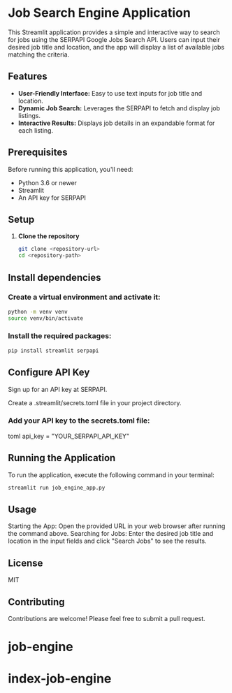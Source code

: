 # Job Search Engine Application

This Streamlit application provides a simple and interactive way to search for jobs using the SERPAPI Google Jobs Search API. Users can input their desired job title and location, and the app will display a list of available jobs matching the criteria.

## Features

- **User-Friendly Interface:** Easy to use text inputs for job title and location.
- **Dynamic Job Search:** Leverages the SERPAPI to fetch and display job listings.
- **Interactive Results:** Displays job details in an expandable format for each listing.

## Prerequisites

Before running this application, you'll need:

- Python 3.6 or newer
- Streamlit
- An API key for SERPAPI

## Setup

1. **Clone the repository**

   ```bash
   git clone <repository-url>
   cd <repository-path>

## Install dependencies

### Create a virtual environment and activate it:

```bash
python -m venv venv
source venv/bin/activate 
```

### Install the required packages:

```bash
pip install streamlit serpapi
```

## Configure API Key

Sign up for an API key at SERPAPI.

Create a .streamlit/secrets.toml file in your project directory.

### Add your API key to the secrets.toml file:

toml
api_key = "YOUR_SERPAPI_API_KEY"

## Running the Application
To run the application, execute the following command in your terminal:

```bash
streamlit run job_engine_app.py
```


## Usage
Starting the App: Open the provided URL in your web browser after running the command above.
Searching for Jobs: Enter the desired job title and location in the input fields and click "Search Jobs" to see the results.

## License
MIT

## Contributing
Contributions are welcome! Please feel free to submit a pull request.

# job-engine
# index-job-engine
